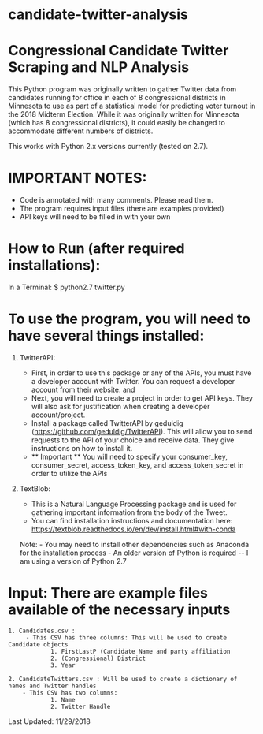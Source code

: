 # candidate-twitter-analysis

# Congressional Candidate Twitter Scraping and NLP Analysis


This Python program was originally written to gather Twitter data from candidates running for office in each of 8 congressional districts in Minnesota to use as part of a statistical model for predicting voter turnout in the 2018 Midterm Election. While it was originally written for Minnesota (which has 8 congressional districts), it could easily be changed to accommodate different numbers of districts.

This works with Python 2.x versions currently (tested on 2.7).

# IMPORTANT NOTES:
- Code is annotated with many comments. Please read them.
- The program requires input files (there are examples provided)
- API keys will need to be filled in with your own

# How to Run (after required installations):

In a Terminal: 
	$ python2.7 twitter.py


# To use the program, you will need to have several things installed:

1. TwitterAPI: 
	- First, in order to use this package or any of the APIs, you must have a developer account with Twitter. You can request a developer account from their website. and 
	- Next, you will need to create a project in order to get API keys. They will also ask for justification when creating a developer account/project.
	- Install a package called TwitterAPI by geduldig (https://github.com/geduldig/TwitterAPI). This will allow you to send requests to the API of your choice and receive data. They give instructions on how to install it.
	- ** Important ** You will need to specify your consumer_key, consumer_secret, access_token_key, and access_token_secret in order to utilize the APIs

2. TextBlob: 
	- This is a Natural Language Processing package and is used for gathering important information from the body of the Tweet.
	- You can find installation instructions and documentation here: 
		https://textblob.readthedocs.io/en/dev/install.html#with-conda

	Note:
		- You may need to install other dependencies such as Anaconda for the installation process
		- An older version of Python is required -- I am using a version of Python 2.7


# Input: There are example files available of the necessary inputs

	1. Candidates.csv : 
		 - This CSV has three columns: This will be used to create Candidate objects
		 		1. FirstLastP (Candidate Name and party affiliation 
		 		2. (Congressional) District
		 		3. Year

	2. CandidateTwitters.csv : Will be used to create a dictionary of names and Twitter handles
		- This CSV has two columns:
				1. Name
				2. Twitter Handle




Last Updated: 11/29/2018
